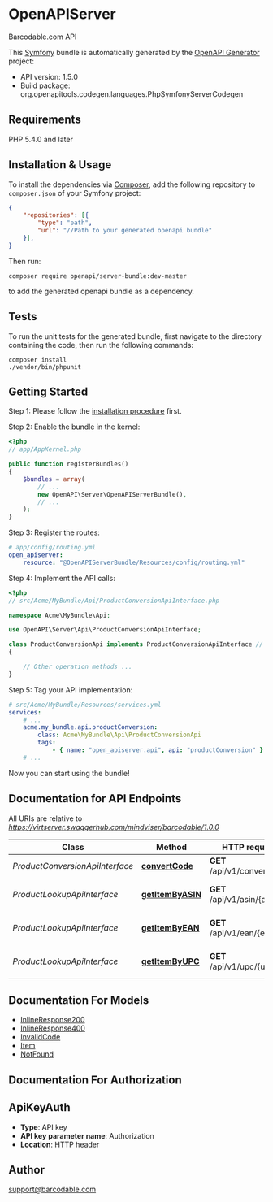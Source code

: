 # OpenAPIServer
Barcodable.com API

This [Symfony](https://symfony.com/) bundle is automatically generated by the [OpenAPI Generator](https://openapi-generator.tech) project:

- API version: 1.5.0
- Build package: org.openapitools.codegen.languages.PhpSymfonyServerCodegen

## Requirements

PHP 5.4.0 and later

## Installation & Usage

To install the dependencies via [Composer](http://getcomposer.org/), add the following repository to `composer.json` of your Symfony project:

```json
{
    "repositories": [{
        "type": "path",
        "url": "//Path to your generated openapi bundle"
    }],
}
```

Then run:

```
composer require openapi/server-bundle:dev-master
```

to add the generated openapi bundle as a dependency.

## Tests

To run the unit tests for the generated bundle, first navigate to the directory containing the code, then run the following commands:

```
composer install
./vendor/bin/phpunit
```


## Getting Started

Step 1: Please follow the [installation procedure](#installation--usage) first.

Step 2: Enable the bundle in the kernel:

```php
<?php
// app/AppKernel.php

public function registerBundles()
{
    $bundles = array(
        // ...
        new OpenAPI\Server\OpenAPIServerBundle(),
        // ...
    );
}
```

Step 3: Register the routes:

```yaml
# app/config/routing.yml
open_apiserver:
    resource: "@OpenAPIServerBundle/Resources/config/routing.yml"
```

Step 4: Implement the API calls:

```php
<?php
// src/Acme/MyBundle/Api/ProductConversionApiInterface.php

namespace Acme\MyBundle\Api;

use OpenAPI\Server\Api\ProductConversionApiInterface;

class ProductConversionApi implements ProductConversionApiInterface // An interface is autogenerated
{

    // Other operation methods ...
}
```

Step 5: Tag your API implementation:

```yaml
# src/Acme/MyBundle/Resources/services.yml
services:
    # ...
    acme.my_bundle.api.productConversion:
        class: Acme\MyBundle\Api\ProductConversionApi
        tags:
            - { name: "open_apiserver.api", api: "productConversion" }
    # ...
```

Now you can start using the bundle!


## Documentation for API Endpoints

All URIs are relative to *https://virtserver.swaggerhub.com/mindviser/barcodable/1.0.0*

Class | Method | HTTP request | Description
------------ | ------------- | ------------- | -------------
*ProductConversionApiInterface* | [**convertCode**](Resources/docs/Api/ProductConversionApiInterface.md#convertcode) | **GET** /api/v1/convert/{upc | ean | asin} | Convert between UPC, EAN, and ASIN product codes.
*ProductLookupApiInterface* | [**getItemByASIN**](Resources/docs/Api/ProductLookupApiInterface.md#getitembyasin) | **GET** /api/v1/asin/{asin} | Find item by asin code
*ProductLookupApiInterface* | [**getItemByEAN**](Resources/docs/Api/ProductLookupApiInterface.md#getitembyean) | **GET** /api/v1/ean/{ean} | Find item by UPC code
*ProductLookupApiInterface* | [**getItemByUPC**](Resources/docs/Api/ProductLookupApiInterface.md#getitembyupc) | **GET** /api/v1/upc/{upc} | Find item by UPC code


## Documentation For Models

 - [InlineResponse200](Resources/docs/Model/InlineResponse200.md)
 - [InlineResponse400](Resources/docs/Model/InlineResponse400.md)
 - [InvalidCode](Resources/docs/Model/InvalidCode.md)
 - [Item](Resources/docs/Model/Item.md)
 - [NotFound](Resources/docs/Model/NotFound.md)


## Documentation For Authorization


## ApiKeyAuth

- **Type**: API key
- **API key parameter name**: Authorization
- **Location**: HTTP header


## Author

support@barcodable.com


